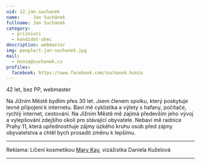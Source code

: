 ```yaml
---
uid: 12.jan.suchanek
name:     Jan Suchánek
fullname: Jan Suchánek
category:
  - priznivci
  - kandidat-obec
description: webmaster
img: people/t-jan-suchanek.jpg
mail:
  - honza@suchanek.cz
profiles:
  facebook: https://www.facebook.com/suchanek.honza
---
```


42 let, bez PP, webmaster

Na Jižním Městě bydlím přes 30 let. Jsem členem spolku, který poskytuje levné připojení k internetu. Baví mě cyklistika a výlety s hafany, počítače, rychlý internet, cestování. Na Jižním Městě mě zajímá především jeho vývoj a vylepšování zdejšího okolí pro stávající obyvatele. Nebaví mě radnice Prahy 11, která upřednostňuje zájmy úzkého kruhu osob před zájmy obyvatelstva a chtěl bych prosadit změnu k lepšímu.

---


Reklama: Líčení kosmetikou <a href="mailto:Daniela01@seznam.cz">Mary Kay</a>, vizážistka Daniela Kuželová 

---